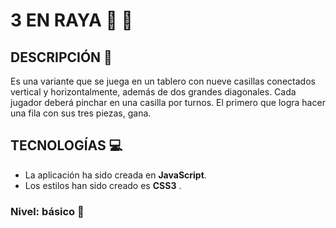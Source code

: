 # 3 EN RAYA :large_blue_diamond: :large_orange_diamond:
## DESCRIPCIÓN :page_with_curl:
Es una variante que se juega en un tablero con nueve casillas conectados vertical y horizontalmente, además de dos grandes diagonales. Cada jugador deberá pinchar en una casilla por turnos. El primero que logra hacer una fila con sus tres piezas, gana.

## TECNOLOGÍAS :computer:
- La aplicación ha sido creada en **JavaScript**.
- Los estilos han sido creado es **CSS3** .

### Nivel: básico :green_book:

